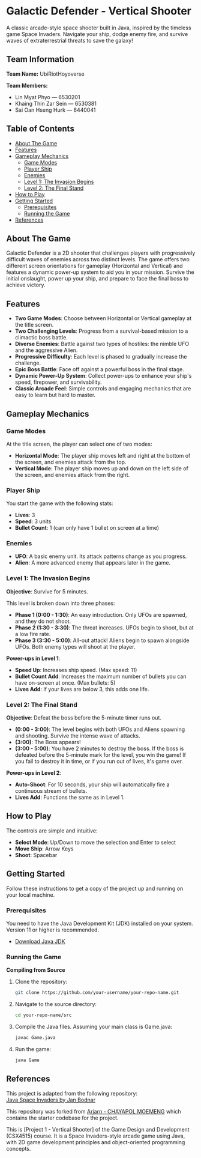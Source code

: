 # Galactic Defender - Vertical Shooter

A classic arcade-style space shooter built in Java, inspired by the timeless game Space Invaders. Navigate your ship, dodge enemy fire, and survive waves of extraterrestrial threats to save the galaxy!

## Team Information

**Team Name:** UbiRiotHoyoverse

**Team Members:**

- Lin Myat Phyo         — 6530201  
- Khaing Thin Zar Sein  — 6530381  
- Sai Oan Hseng Hurk    — 6440041

## Table of Contents
* [About The Game](#about-the-game)
* [Features](#features)
* [Gameplay Mechanics](#gameplay-mechanics)
    * [Game Modes](#game-modes)
    * [Player Ship](#player-ship)
    * [Enemies](#enemies)
    * [Level 1: The Invasion Begins](#level-1-the-invasion-begins)
    * [Level 2: The Final Stand](#level-2-the-final-stand)
* [How to Play](#how-to-play)
* [Getting Started](#getting-started)
    * [Prerequisites](#prerequisites)
    * [Running the Game](#running-the-game)
* [References](#references)

## About The Game

Galactic Defender is a 2D shooter that challenges players with progressively difficult waves of enemies across two distinct levels. The game offers two different screen orientations for gameplay (Horizontal and Vertical) and features a dynamic power-up system to aid you in your mission. Survive the initial onslaught, power up your ship, and prepare to face the final boss to achieve victory.

## Features

* **Two Game Modes**: Choose between Horizontal or Vertical gameplay at the title screen.
* **Two Challenging Levels**: Progress from a survival-based mission to a climactic boss battle.
* **Diverse Enemies**: Battle against two types of hostiles: the nimble UFO and the aggressive Alien.
* **Progressive Difficulty**: Each level is phased to gradually increase the challenge.
* **Epic Boss Battle**: Face off against a powerful boss in the final stage.
* **Dynamic Power-Up System**: Collect power-ups to enhance your ship's speed, firepower, and survivability.
* **Classic Arcade Feel**: Simple controls and engaging mechanics that are easy to learn but hard to master.

## Gameplay Mechanics

### Game Modes

At the title screen, the player can select one of two modes:
* **Horizontal Mode**: The player ship moves left and right at the bottom of the screen, and enemies attack from the top.
* **Vertical Mode**: The player ship moves up and down on the left side of the screen, and enemies attack from the right.

### Player Ship

You start the game with the following stats:
* **Lives**: 3
* **Speed**: 3 units
* **Bullet Count**: 1 (can only have 1 bullet on screen at a time)

### Enemies

* **UFO**: A basic enemy unit. Its attack patterns change as you progress.
* **Alien**: A more advanced enemy that appears later in the game.

### Level 1: The Invasion Begins

**Objective**: Survive for 5 minutes.

This level is broken down into three phases:
* **Phase 1 (0:00 - 1:30)**: An easy introduction. Only UFOs are spawned, and they do not shoot.
* **Phase 2 (1:30 - 3:30)**: The threat increases. UFOs begin to shoot, but at a low fire rate.
* **Phase 3 (3:30 - 5:00)**: All-out attack! Aliens begin to spawn alongside UFOs. Both enemy types will shoot at the player.

**Power-ups in Level 1**:
* **Speed Up**: Increases ship speed. (Max speed: 11)
* **Bullet Count Add**: Increases the maximum number of bullets you can have on-screen at once. (Max bullets: 5)
* **Lives Add**: If your lives are below 3, this adds one life.

### Level 2: The Final Stand

**Objective**: Defeat the boss before the 5-minute timer runs out.

* **(0:00 - 3:00)**: The level begins with both UFOs and Aliens spawning and shooting. Survive the intense wave of attacks.
* **(3:00)**: The Boss appears!
* **(3:00 - 5:00)**: You have 2 minutes to destroy the boss. If the boss is defeated before the 5-minute mark for the level, you win the game! If you fail to destroy it in time, or if you run out of lives, it's game over.

**Power-ups in Level 2**:
* **Auto-Shoot**: For 10 seconds, your ship will automatically fire a continuous stream of bullets.
* **Lives Add**: Functions the same as in Level 1.

## How to Play

The controls are simple and intuitive:
* **Select Mode**: Up/Down to move the selection and Enter to select
* **Move Ship**: Arrow Keys
* **Shoot**: Spacebar

## Getting Started

Follow these instructions to get a copy of the project up and running on your local machine.

### Prerequisites

You need to have the Java Development Kit (JDK) installed on your system. Version 11 or higher is recommended.
* [Download Java JDK](https://www.oracle.com/java/technologies/downloads/)

### Running the Game

**Compiling from Source**

1. Clone the repository:
   ```bash
   git clone https://github.com/your-username/your-repo-name.git
   ```

2. Navigate to the source directory:
   ```bash
   cd your-repo-name/src
   ```

3. Compile the Java files. Assuming your main class is Game.java:
   ```bash
   javac Game.java
   ```

4. Run the game:
   ```bash
   java Game
   ```

## References

This project is adapted from the following repository:  
[Java Space Invaders by Jan Bodnar](https://github.com/janbodnar/Java-Space-Invaders)

This repository was forked from [Arjarn - CHAYAPOL MOEMENG](https://github.com/mchayapol/gdd-space-invaders-project) which contains the starter codebase for the project.

This is [Project 1 - Vertical Shooter] of the Game Design and Development (CSX4515) course. It is a Space Invaders-style arcade game using Java, with 2D game development principles and object-oriented programming concepts.
